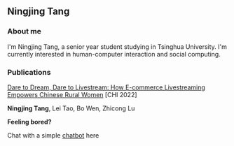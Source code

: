 ## Ningjing Tang
### About me

I'm Ningjing Tang, a senior year student studying in Tsinghua University. I'm currently interested in human-computer interaction and social computing.

### Publications

[Dare to Dream, Dare to Livestream: How E-commerce Livestreaming Empowers Chinese Rural Women](https://dl.acm.org/doi/abs/10.1145/3491102.3517634) [CHI 2022]

**Ningjing Tang**, Lei Tao, Bo Wen, Zhicong Lu

**Feeling bored?**

Chat with a simple [chatbot](chatbot/) here